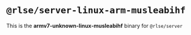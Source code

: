 # `@rlse/server-linux-arm-musleabihf`

This is the **armv7-unknown-linux-musleabihf** binary for `@rlse/server`
